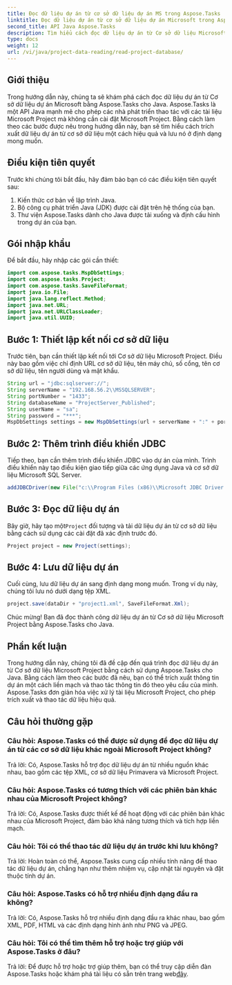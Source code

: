 ```yaml
---
title: Đọc dữ liệu dự án từ cơ sở dữ liệu dự án MS trong Aspose.Tasks
linktitle: Đọc dữ liệu dự án từ cơ sở dữ liệu dự án Microsoft trong Aspose.Tasks
second_title: API Java Aspose.Tasks
description: Tìm hiểu cách đọc dữ liệu dự án từ Cơ sở dữ liệu Microsoft Project bằng Aspose.Tasks cho Java. Hướng dẫn từng bước với các ví dụ về mã.
type: docs
weight: 12
url: /vi/java/project-data-reading/read-project-database/
---
```

## Giới thiệu
Trong hướng dẫn này, chúng ta sẽ khám phá cách đọc dữ liệu dự án từ Cơ sở dữ liệu dự án Microsoft bằng Aspose.Tasks cho Java. Aspose.Tasks là một API Java mạnh mẽ cho phép các nhà phát triển thao tác với các tài liệu Microsoft Project mà không cần cài đặt Microsoft Project. Bằng cách làm theo các bước được nêu trong hướng dẫn này, bạn sẽ tìm hiểu cách trích xuất dữ liệu dự án từ cơ sở dữ liệu một cách hiệu quả và lưu nó ở định dạng mong muốn.
## Điều kiện tiên quyết
Trước khi chúng tôi bắt đầu, hãy đảm bảo bạn có các điều kiện tiên quyết sau:
1. Kiến thức cơ bản về lập trình Java.
2. Bộ công cụ phát triển Java (JDK) được cài đặt trên hệ thống của bạn.
3. Thư viện Aspose.Tasks dành cho Java được tải xuống và định cấu hình trong dự án của bạn.

## Gói nhập khẩu
Để bắt đầu, hãy nhập các gói cần thiết:
```java
import com.aspose.tasks.MspDbSettings;
import com.aspose.tasks.Project;
import com.aspose.tasks.SaveFileFormat;
import java.io.File;
import java.lang.reflect.Method;
import java.net.URL;
import java.net.URLClassLoader;
import java.util.UUID;
```
## Bước 1: Thiết lập kết nối cơ sở dữ liệu
Trước tiên, bạn cần thiết lập kết nối tới Cơ sở dữ liệu Microsoft Project. Điều này bao gồm việc chỉ định URL cơ sở dữ liệu, tên máy chủ, số cổng, tên cơ sở dữ liệu, tên người dùng và mật khẩu.
```java
String url = "jdbc:sqlserver://";
String serverName = "192.168.56.2\\MSSQLSERVER";
String portNumber = "1433";
String databaseName = "ProjectServer_Published";
String userName = "sa";
String password = "***";
MspDbSettings settings = new MspDbSettings(url + serverName + ":" + portNumber + ";databaseName=" + databaseName + ";user=" + userName + ";password=" + password);
```
## Bước 2: Thêm trình điều khiển JDBC
Tiếp theo, bạn cần thêm trình điều khiển JDBC vào dự án của mình. Trình điều khiển này tạo điều kiện giao tiếp giữa các ứng dụng Java và cơ sở dữ liệu Microsoft SQL Server.
```java
addJDBCDriver(new File("c:\\Program Files (x86)\\Microsoft JDBC Driver 4.0 for SQL Server\\sqljdbc_4.0\\enu\\sqljdbc4.jar"));
```
## Bước 3: Đọc dữ liệu dự án
 Bây giờ, hãy tạo một`Project` đối tượng và tải dữ liệu dự án từ cơ sở dữ liệu bằng cách sử dụng các cài đặt đã xác định trước đó.
```java
Project project = new Project(settings);
```
## Bước 4: Lưu dữ liệu dự án
Cuối cùng, lưu dữ liệu dự án sang định dạng mong muốn. Trong ví dụ này, chúng tôi lưu nó dưới dạng tệp XML.
```java
project.save(dataDir + "project1.xml", SaveFileFormat.Xml);
```
Chúc mừng! Bạn đã đọc thành công dữ liệu dự án từ Cơ sở dữ liệu Microsoft Project bằng Aspose.Tasks cho Java.

## Phần kết luận
Trong hướng dẫn này, chúng tôi đã đề cập đến quá trình đọc dữ liệu dự án từ Cơ sở dữ liệu Microsoft Project bằng cách sử dụng Aspose.Tasks cho Java. Bằng cách làm theo các bước đã nêu, bạn có thể trích xuất thông tin dự án một cách liền mạch và thao tác thông tin đó theo yêu cầu của mình. Aspose.Tasks đơn giản hóa việc xử lý tài liệu Microsoft Project, cho phép trích xuất và thao tác dữ liệu hiệu quả.
## Câu hỏi thường gặp
### Câu hỏi: Aspose.Tasks có thể được sử dụng để đọc dữ liệu dự án từ các cơ sở dữ liệu khác ngoài Microsoft Project không?
Trả lời: Có, Aspose.Tasks hỗ trợ đọc dữ liệu dự án từ nhiều nguồn khác nhau, bao gồm các tệp XML, cơ sở dữ liệu Primavera và Microsoft Project.
### Câu hỏi: Aspose.Tasks có tương thích với các phiên bản khác nhau của Microsoft Project không?
Trả lời: Có, Aspose.Tasks được thiết kế để hoạt động với các phiên bản khác nhau của Microsoft Project, đảm bảo khả năng tương thích và tích hợp liền mạch.
### Câu hỏi: Tôi có thể thao tác dữ liệu dự án trước khi lưu không?
Trả lời: Hoàn toàn có thể, Aspose.Tasks cung cấp nhiều tính năng để thao tác dữ liệu dự án, chẳng hạn như thêm nhiệm vụ, cập nhật tài nguyên và đặt thuộc tính dự án.
### Câu hỏi: Aspose.Tasks có hỗ trợ nhiều định dạng đầu ra không?
Trả lời: Có, Aspose.Tasks hỗ trợ nhiều định dạng đầu ra khác nhau, bao gồm XML, PDF, HTML và các định dạng hình ảnh như PNG và JPEG.
### Câu hỏi: Tôi có thể tìm thêm hỗ trợ hoặc trợ giúp với Aspose.Tasks ở đâu?
 Trả lời: Để được hỗ trợ hoặc trợ giúp thêm, bạn có thể truy cập diễn đàn Aspose.Tasks hoặc khám phá tài liệu có sẵn trên trang web[đây](https://forum.aspose.com/c/tasks/15).